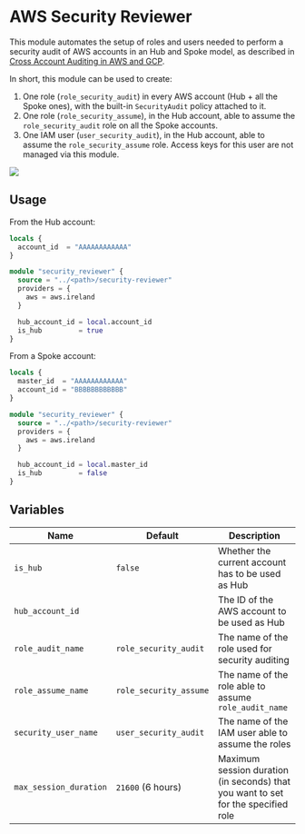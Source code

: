# AWS Security Reviewer

This module automates the setup of roles and users needed to perform a security audit of AWS accounts in an Hub and Spoke model, as described in [Cross Account Auditing in AWS and GCP](https://www.marcolancini.it/2019/blog-cross-account-auditing/).

In short, this module can be used to create:

1. One role (`role_security_audit`) in every AWS account (Hub + all the Spoke ones), with the built-in `SecurityAudit` policy attached to it.
2. One role (`role_security_assume`), in the Hub account, able to assume the `role_security_audit` role on all the Spoke accounts.
3. One IAM user (`user_security_audit`), in the Hub account, able to assume the `role_security_assume` role. Access keys for this user are not managed via this module.

![](https://www.marcolancini.it/images/posts/blog_cross_account_auditing_AWS.png)


## Usage

From the Hub account:
```terraform
locals {
  account_id  = "AAAAAAAAAAAA"
}

module "security_reviewer" {
  source = "../<path>/security-reviewer"
  providers = {
    aws = aws.ireland
  }

  hub_account_id = local.account_id
  is_hub         = true
}
```

From a Spoke account:
```terraform
locals {
  master_id  = "AAAAAAAAAAAA"
  account_id = "BBBBBBBBBBBB"
}

module "security_reviewer" {
  source = "../<path>/security-reviewer"
  providers = {
    aws = aws.ireland
  }

  hub_account_id = local.master_id
  is_hub         = false
}
```


## Variables

| Name                   | Default                | Description                                                                       |
| ---------------------- | ---------------------- | --------------------------------------------------------------------------------- |
| `is_hub`               | `false`                | Whether the current account has to be used as Hub                                 |
| `hub_account_id`       |                        | The ID of the AWS account to be used as Hub                                       |
| `role_audit_name`      | `role_security_audit`  | The name of the role used for security auditing                                   |
| `role_assume_name`     | `role_security_assume` | The name of the role able to assume `role_audit_name`                             |
| `security_user_name`   | `user_security_audit`  | The name of the IAM user able to assume the roles                                 |
| `max_session_duration` | `21600` (6 hours)      | Maximum session duration (in seconds) that you want to set for the specified role |
